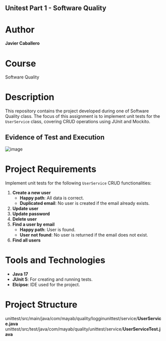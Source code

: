 ## Unitest Part 1 - Software Quality

# Author
**Javier Caballero**

# Course
Software Quality 

# Description
This repository contains the project developed during one of Software Quality class. The focus of this assignment is to implement unit tests for the `UserService` class, covering CRUD operations using JUnit and Mockito.

## Evidence of Test and Execution
![image](https://github.com/user-attachments/assets/3d630b1b-a6c8-465f-b96d-38a88470cb7f)


# Project Requirements
Implement unit tests for the following `UserService` CRUD functionalities:
1. **Create a new user**
   - **Happy path**: All data is correct.
   - **Duplicated email**: No user is created if the email already exists.
2. **Update user**
3. **Update password**
4. **Delete user**
5. **Find a user by email**
   - **Happy path**: User is found.
   - **User not found**: No user is returned if the email does not exist.
6. **Find all users**

# Tools and Technologies
- **Java 17**
- **JUnit 5**: For creating and running tests.
- **Elcipse**: IDE used for the project.

# Project Structure
unittest/src/main/java/com/mayab/quality/logginunittest/service/**UserService.java**
unittest/src/test/java/com/mayab/quality/unittest/service/**UserServiceTest.java**



